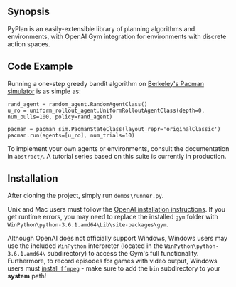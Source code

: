 ## Synopsis

PyPlan is an easily-extensible library of planning algorithms and environments, with OpenAI Gym integration for environments with discrete action spaces.

## Code Example

Running a one-step greedy bandit algorithm on [Berkeley's Pacman simulator](http://ai.berkeley.edu/project_overview.html) is as simple as:

```
rand_agent = random_agent.RandomAgentClass()
u_ro = uniform_rollout_agent.UniformRolloutAgentClass(depth=0, num_pulls=100, policy=rand_agent)

pacman = pacman_sim.PacmanStateClass(layout_repr='originalClassic')
pacman.run(agents=[u_ro], num_trials=10)
```

To implement your own agents or environments, consult the documentation in `abstract/`. A tutorial series based on this suite is currently in production.

## Installation

After cloning the project, simply run `demos\runner.py`. 

Unix and Mac users must follow the [OpenAI installation instructions](https://github.com/openai/gym#installation). If you get runtime errors, you may need to replace the installed `gym` folder with `WinPython\python-3.6.1.amd64\Lib\site-packages\gym`.

Although OpenAI does not officially support Windows, Windows users may use the included `WinPython` interpreter (located in the `WinPython\python-3.6.1.amd64\` subdirectory) to access the Gym's full functionality. Furthermore, to record episodes for games with video output, Windows users must [install `ffmpeg`](http://www.wikihow.com/Install-FFmpeg-on-Windows) - make sure to add the `bin` subdirectory to your **system** path!
